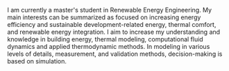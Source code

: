 I am currently a master's student in Renewable Energy Engineering.
My main interests can be summarized as focused on increasing energy efficiency and sustainable development-related energy, thermal comfort, and renewable energy integration.
I aim to increase my understanding and knowledge in building energy, thermal modeling, computational fluid dynamics and applied thermodynamic methods. 
In modeling in various levels of details, measurement, and validation methods, decision-making is based on simulation.
